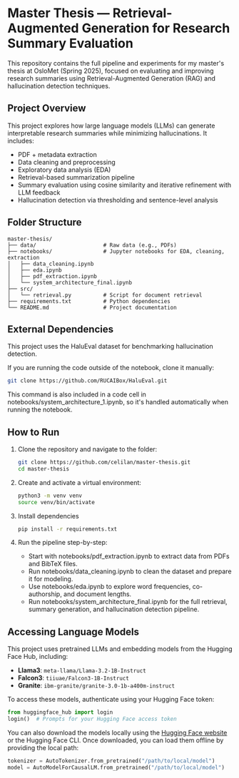 # Master Thesis — Retrieval-Augmented Generation for Research Summary Evaluation

This repository contains the full pipeline and experiments for my master's thesis at OsloMet (Spring 2025), focused on evaluating and improving research summaries using Retrieval-Augmented Generation (RAG) and hallucination detection techniques.

## Project Overview

This project explores how large language models (LLMs) can generate interpretable research summaries while minimizing hallucinations. It includes:
- PDF + metadata extraction
- Data cleaning and preprocessing
- Exploratory data analysis (EDA)
- Retrieval-based summarization pipeline
- Summary evaluation using cosine similarity and iterative refinement with LLM feedback
- Hallucination detection via thresholding and sentence-level analysis

## Folder Structure

```text
master-thesis/
├── data/                     # Raw data (e.g., PDFs)
├── notebooks/                # Jupyter notebooks for EDA, cleaning, extraction
│   ├── data_cleaning.ipynb
│   ├── eda.ipynb
│   ├── pdf_extraction.ipynb
│   └── system_architecture_final.ipynb
├── src/
│   └── retrieval.py          # Script for document retrieval
├── requirements.txt          # Python dependencies
└── README.md                 # Project documentation
```

## External Dependencies

This project uses the HaluEval dataset for benchmarking hallucination detection. 

If you are running the code outside of the notebook, clone it manually:

```bash
git clone https://github.com/RUCAIBox/HaluEval.git
```

This command is also included in a code cell in notebooks/system_architecture_1.ipynb, so it's handled automatically when running the notebook.

## How to Run

1. Clone the repository and navigate to the folder:

   ```bash
   git clone https://github.com/celilan/master-thesis.git
   cd master-thesis

2. Create and activate a virtual environment:

    ```bash
    python3 -m venv venv
    source venv/bin/activate

3. Install dependencies

    ```bash
    pip install -r requirements.txt

4. Run the pipeline step-by-step:

    - Start with notebooks/pdf_extraction.ipynb to extract data from PDFs and BibTeX files.
    - Run notebooks/data_cleaning.ipynb to clean the dataset and prepare it for modeling.
    - Use notebooks/eda.ipynb to explore word frequencies, co-authorship, and document lengths.
    - Run notebooks/system_architecture_final.ipynb for the full retrieval, summary generation, and hallucination detection pipeline.

## Accessing Language Models

This project uses pretrained LLMs and embedding models from the Hugging Face Hub, including:

- **Llama3**: `meta-llama/Llama-3.2-1B-Instruct`
- **Falcon3**: `tiiuae/Falcon3-1B-Instruct`
- **Granite**: `ibm-granite/granite-3.0-1b-a400m-instruct`

To access these models, authenticate using your Hugging Face token:

```python
from huggingface_hub import login
login()  # Prompts for your Hugging Face access token
```

You can also download the models locally using the [Hugging Face website](https://huggingface.co/models) or the Hugging Face CLI. Once downloaded, you can load them offline by providing the local path:

```python
tokenizer = AutoTokenizer.from_pretrained("/path/to/local/model")
model = AutoModelForCausalLM.from_pretrained("/path/to/local/model")
```




